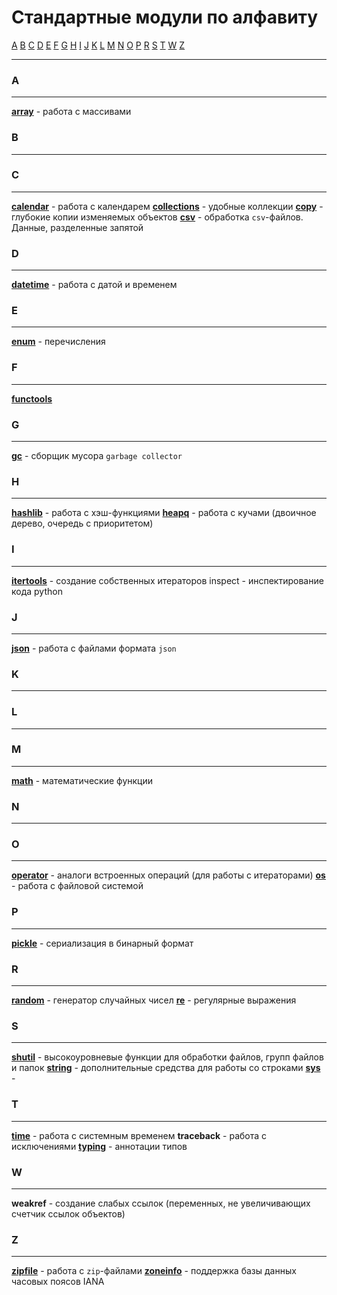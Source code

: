 # Стандартные модули по алфавиту
[A](#A) [B](#B) [C](#C) [D](#D) [E](#E) [F](#F) [G](#G) [H](#H) [I](#I) [J](#J) [K](#K) [L](#L) [M](#M) [N](#N) [O](#O) [P](#P) [R](#R) [S](#S) [T](#T) [W](#W) [Z](#Z)
***

### A
***
**[array](модули/array/_array%20-%20модуль.md)** - работа с массивами

### B
***

### C
***
**[calendar](модули/calendar/_calendar%20-%20модуль.md)** - работа с календарем
**[collections](модули/collections/_collections%20-%20модуль.md)** - удобные коллекции
**[copy](модули/copy/_copy%20-%20модуль.md)** - глубокие копии изменяемых объектов
**[csv](модули/csv/_csv%20-%20модуль.md)** - обработка `csv`-файлов. Данные, разделенные запятой

### D
***
**[datetime](модули/datetime/_datetime%20-%20модуль.md)** - работа с датой и временем

### E
***
**[enum](модули/enum/_enum%20-%20модуль.md)** - перечисления

### F
***
**[functools](модули/functools/_functools%20-%20модуль.md)**

### G
***
**[gc](модули/gc/_gc%20-%20модуль.md)** - сборщик мусора `garbage collector`

### H
***
**[hashlib](модули/hashlib/_hashlib%20-%20модуль.md)** - работа с хэш-функциями
**[heapq](модули/heapq/_heapq%20-%20модуль.md)** - работа с кучами (двоичное дерево, очередь с приоритетом)

### I
***
**[itertools](модули/itertools/_itertools%20-%20модуль.md)** - создание собственных итераторов
inspect - инспектирование кода python

### J
***
**[json](модули/json/_json%20-%20модуль.md)** - работа с файлами формата `json`

### K
***


### L
***


### M
***
**[math](модули/math/_math%20-%20модуль.md)** - математические функции


### N
***


### O
***
**[operator](модули/operator/_operator%20-%20модуль.md)** - аналоги встроенных операций (для работы с итераторами)
**[os](модули/os/_os%20-%20модуль.md)** - работа с файловой системой

### P
***
**[pickle](модули/pickle/_pickle%20-%20модуль.md)** - сериализация в бинарный формат


### R
***
**[random](модули/random/_random%20-%20модуль.md)** - генератор случайных чисел
**[re](модули/re/_re%20-%20модуль.md)** - регулярные выражения


### S
***
**[shutil](модули/shutil/_shutil%20-%20модуль.md)** - высокоуровневые функции для обработки файлов, групп файлов и папок
**[string](модули/string/_string%20-%20модуль.md)** - дополнительные средства для работы со строками
**[sys](модули/sys/_sys%20-%20модуль.md)** - 

### T
***
**[time](модули/time/_time%20-%20модуль.md)** - работа с системным временем
**traceback** - работа с исключениями
**[typing](модули/typing/_typing%20-%20модуль.md)** - аннотации типов

### W
***
**weakref** - создание слабых ссылок (переменных, не увеличивающих счетчик ссылок объектов)

### Z
***
**[zipfile](модули/zipfile/_zipfile%20-%20модуль.md)** - работа с `zip`-файлами
**[zoneinfo](модули/zoneinfo/_zoneinfo%20-%20модуль.md)** - поддержка базы данных часовых поясов IANA
